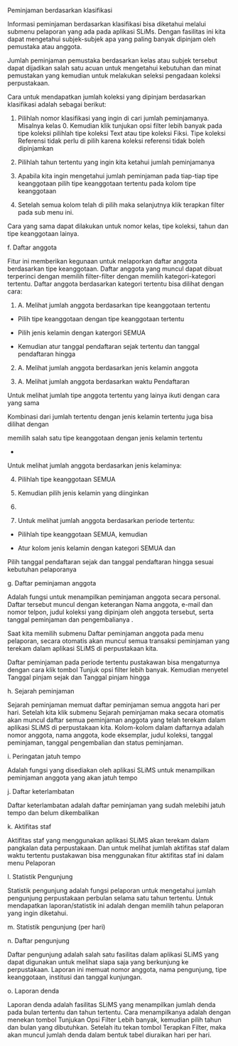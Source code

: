 Peminjaman berdasarkan klasifikasi

Informasi peminjaman berdasarkan klasifikasi bisa diketahui melalui submenu pelaporan yang ada pada aplikasi SLiMs. Dengan fasilitas ini kita dapat mengetahui subjek-subjek apa yang paling banyak dipinjam oleh pemustaka atau anggota. 

Jumlah peminjaman pemustaka berdasarkan kelas atau subjek tersebut dapat dijadikan salah satu acuan untuk mengetahui kebutuhan dan minat pemustakan yang kemudian untuk melakukan seleksi pengadaan koleksi perpustakaan. 

Cara untuk mendapatkan jumlah koleksi yang dipinjam berdasarkan klasifikasi adalah sebagai berikut:

1.	Pilihlah nomor klasifikasi yang ingin di cari jumlah peminjamanya. Misalnya kelas 0. Kemudian klik tunjukan opsi filter lebih banyak pada tipe koleksi pilihlah tipe koleksi Text atau tipe koleksi Fiksi. Tipe koleksi Referensi tidak perlu di pilih karena koleksi referensi tidak boleh dipinjamkan

2.	Pilihlah tahun tertentu yang ingin kita ketahui jumlah peminjamanya

3.	Apabila kita ingin mengetahui jumlah peminjaman pada tiap-tiap tipe keanggotaan pilih tipe keanggotaan tertentu pada kolom tipe keanggotaan

4.	Setelah semua kolom telah di pilih maka selanjutnya klik terapkan filter pada sub menu ini.

Cara yang sama dapat dilakukan untuk nomor kelas, tipe koleksi, tahun dan tipe keanggotaan lainya.



f.	Daftar anggota



Fitur ini memberikan kegunaan untuk melaporkan daftar anggota berdasarkan tipe keanggotaan. Daftar anggota yang muncul dapat dibuat terperinci dengan memilih filter-filter dengan memilih kategori-kategori tertentu. Daftar anggota berdasarkan kategori tertentu bisa dilihat dengan cara:

1.	A. Melihat jumlah anggota berdasarkan tipe keanggotaan tertentu

-	Pilih tipe keanggotaan dengan tipe keanggotaan tertentu

-	Pilih jenis kelamin dengan katergori SEMUA

-	Kemudian atur tanggal pendaftaran sejak tertentu dan tanggal pendaftaran hingga



2.	A. Melihat jumlah anggota berdasarkan jenis kelamin anggota







3.	A. Melihat jumlah anggota berdasarkan waktu Pendaftaran









Untuk melihat jumlah tipe anggota tertentu yang lainya ikuti dengan cara yang sama





Kombinasi dari jumlah tertentu dengan jenis kelamin tertentu juga bisa dilihat dengan 

memilih salah satu tipe keanggotaan dengan jenis kelamin tertentu



-	

Untuk melihat jumlah anggota berdasarkan jenis kelaminya:

4.	Pilihlah tipe keanggotaan SEMUA

5.	Kemudian pilih jenis kelamin yang diinginkan 

6.	

7.	Untuk melihat jumlah anggota berdasarkan periode tertentu:

-	Pilihlah tipe keanggotaan SEMUA, kemudian 

-	Atur kolom jenis kelamin dengan kategori SEMUA dan

Pilih tanggal pendaftaran sejak dan tanggal pendaftaran hingga sesuai kebutuhan pelaporanya











g.	Daftar peminjaman anggota

Adalah fungsi untuk menampilkan peminjaman anggota secara personal. Daftar tersebut muncul dengan keterangan Nama anggota, e-mail dan nomor telpon, judul koleksi yang dipinjam oleh anggota tersebut, serta tanggal peminjaman dan pengembalianya .

	

Saat kita memilih submenu Daftar peminjaman anggota pada menu pelaporan, secara otomatis akan muncul semua transaksi peminjaman yang terekam dalam aplikasi SLiMS di perpustakaan kita.



Daftar peminjaman pada periode tertentu pustakawan bisa mengaturnya dengan cara klik tombol Tunjuk opsi filter lebih banyak. Kemudian menyetel Tanggal pinjam sejak dan Tanggal pinjam hingga 



h.	Sejarah peminjaman

Sejarah peminjaman memuat daftar peminjaman semua anggota hari per hari. Setelah kita klik submenu Sejarah peminjaman maka secara otomatis akan muncul daftar semua peminjaman anggota yang telah terekam dalam aplikasi SLiMS di perpustakaan kita. Kolom-kolom dalam daftarnya adalah nomor anggota, nama anggota, kode eksemplar, judul koleksi, tanggal peminjaman, tanggal pengembalian dan status peminjaman. 







i.	Peringatan jatuh tempo

Adalah fungsi yang disediakan oleh aplikasi SLiMS untuk menampilkan peminjaman anggota yang akan jatuh tempo



j.	Daftar keterlambatan

Daftar keterlambatan adalah daftar peminjaman yang sudah melebihi jatuh tempo dan belum dikembalikan





k.	Aktifitas staf

Aktifitas staf yang menggunakan aplikasi SLiMS akan terekam dalam pangkalan data perpustakaan. Dan untuk melihat jumlah aktifitas staf dalam waktu tertentu pustakawan bisa menggunakan fitur aktifitas staf ini dalam menu Pelaporan





l.	Statistik Pengunjung

Statistik pengunjung adalah fungsi pelaporan untuk mengetahui  jumlah pengunjung perpustakaan perbulan selama satu tahun tertentu.  Untuk mendapatkan laporan/statistik ini adalah dengan memilih tahun pelaporan yang ingin diketahui.  





m.	Statistik pengunjung \(per hari\)





n.	Daftar pengunjung

Daftar pengunjung adalah salah satu fasilitas dalam aplikasi SLiMS yang dapat digunakan untuk melihat siapa saja yang berkunjung ke perpustakaan. Laporan ini memuat nomor anggota, nama pengunjung, tipe keanggotaan, institusi dan tanggal kunjungan.





o.	Laporan denda

Laporan denda adalah fasilitas SLiMS yang menampilkan jumlah denda pada bulan tertentu dan tahun tertentu. Cara menampilkanya adalah dengan menekan tombol Tunjukan Opsi Filter Lebih banyak, kemudian pilih tahun dan bulan yang dibutuhkan. Setelah itu tekan tombol Terapkan Filter, maka akan muncul jumlah denda dalam bentuk tabel diuraikan hari per hari.



